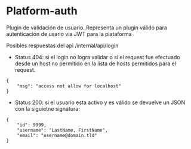 # Platform-auth

Plugin de validación de usuario. Representa un plugin válido para autenticación de usario via JWT para la plataforma

Posibles respuestas del api /internal/api/login

* Status 404: si el login no logra validar o si el request fue efectuado desde un host no permitido en la lista de hosts permitidos para el request.

```
{
    "msg": "access not allow for localhost"
}
```
* Status 200: si el usuario esta activo y es válido se devuelve un JSON con la siguietne signatura:

```
{
    "id": 9999,
    "username": "LastName, FirstName",
    "email": "username@domain.tld"
}
```